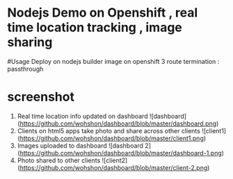 
Nodejs Demo on Openshift , real time location tracking , image sharing
========================================================================

#Usage
Deploy on nodejs builder image on openshift 3
route termination : passthrough

# screenshot
1. Real time location info updated on dashboard
![dashboard] (https://github.com/wohshon/dashboard/blob/master/dashboard.png)
2. Clients on html5 apps take photo and share across other clients
![client1] (https://github.com/wohshon/dashboard/blob/master/client1.png)
3. Images uploaded to dashboard
![dashboard 2] (https://github.com/wohshon/dashboard/blob/master/dashboard-1.png)
4. Photo shared to other clients
![client2] (https://github.com/wohshon/dashboard/blob/master/client-2.png)

